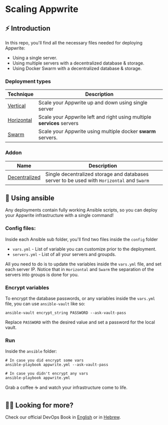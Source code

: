 # Scaling Appwrite

## ⚡ Introduction

In this repo, you'll find all the necessary files needed for deploying Appwrite:

- Using a single server.
- Using multiple servers with a decentralized database & storage.
- Using Docker Swarm with a decentralized database & storage.

### Deployment types

| Technique                  | Description                                                            |
|----------------------------|------------------------------------------------------------------------|
| [Vertical](./vertical)     | Scale your Appwrite up and down using single server                    |
| [Horizontal](./horizontal) | Scale your Appwrite left and right using multiple **services** servers |
| [Swarm](./swarm)           | Scale your Appwrite using multiple docker **swarm** servers.           |

### Addon

| Name                             | Description                                                                                |
|----------------------------------|--------------------------------------------------------------------------------------------|
| [Decentralized](./decentralized) | Single decentralized storage and databases server to be used with `Horizontal` and `Swarm` |

## 🎩 Using ansible

Any deployments contain fully working Ansible scripts, so you can deploy your Appwrite infrastructure with a single command!

### Config files:

Inside each Ansible sub folder, you'll find two files inside the `config` folder

- `vars.yml` - List of variable you can customize prior to the deployment.
- `servers.yml` - List of all your servers and groupds.

All you need to do is to update the variables inside the `vars.yml` file, and set each server IP. Notice that in `Horizontal` and `Swarm` the separation of the
servers into groups is done for you.

### Encrypt variables

To encrypt the database passwords, or any variables inside the `vars.yml` file, you can use `ansible-vault` like so:

```shell
ansible-vault encrypt_string PASSWORD --ask-vault-pass
```

Replace `PASSWORD` with the desired value and set a password for the local vault.

### Run

Inside the `ansible` folder:

```shell
# In case you did encrypt some vars
ansible-playbook appwrite.yml --ask-vault-pass

# In case you didn't encrypt any vars
ansible-playbook appwrite.yml
```

Grab a coffee ☕ and watch your infrastructure come to life.

## 🧙‍♂️ Looking for more?

Check our official DevOps Book in [English](https://book.appread.io/) or in [Hebrew](https://book.appread.io/he/). 
